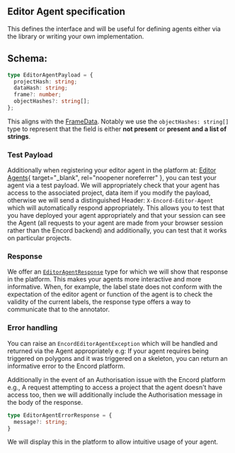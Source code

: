 ## Editor Agent specification

This defines the interface and will be useful for defining agents either via the library or writing your own implementation.

## Schema:
```typescript
type EditorAgentPayload = {
  projectHash: string;
  dataHash: string;
  frame?: number;
  objectHashes?: string[];
};
```

This aligns with the [FrameData](../reference/core.md#encord_agents.core.data_model.FrameData). Notably we use the `objectHashes: string[]` type to represent that the field is either **not present** or **present and a list of strings**.

### Test Payload

Additionally when registering your editor agent in the platform at: [Editor Agents](https://app.encord.com/agents/editor-agents?limit=10){ target="\_blank", rel="noopener noreferrer" }, you can test your agent via a test payload. We will appropriately check that your agent has access to the associated project, data item if you modify the payload, otherwise we will send a distinguished Header: `X-Encord-Editor-Agent` which will automatically respond appropriately. This allows you to test that you have deployed your agent appropriately and that your session can see the Agent (all requests to your agent are made from your browser session rather than the Encord backend) and additionally, you can test that it works on particular projects.

### Response

We offer an [`EditorAgentResponse`](../reference/core.md#encord_agents.core.data_model.EditorAgentResponse) type for which we will show that response in the platform. 
This makes your agents more interactive and more informative. 
When, for example, the label state does not conform with the expectation of the editor agent or function of the agent is to check the validity of the current labels, the response type offers a way to communicate that to the annotator.
### Error handling

You can raise an `EncordEditorAgentException` which will be handled and returned via the Agent appropriately e.g: If your agent requires being triggered on polygons and it was triggered on a skeleton, you can return an informative error to the Encord platform.

Additionally in the event of an Authorisation issue with the Encord platform e.g., A request attempting to access a project that the agent doesn't have access too, then we will additionally include the Authorisation message in the body of the response. 



```typescript
type EditorAgentErrorResponse = {
  message?: string;
}
```

We will display this in the platform to allow intuitive usage of your agent.